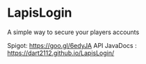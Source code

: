 # LapisLogin
A simple way to secure your players accounts

Spigot: https://goo.gl/6edyJA
API JavaDocs : https://dart2112.github.io/LapisLogin/

